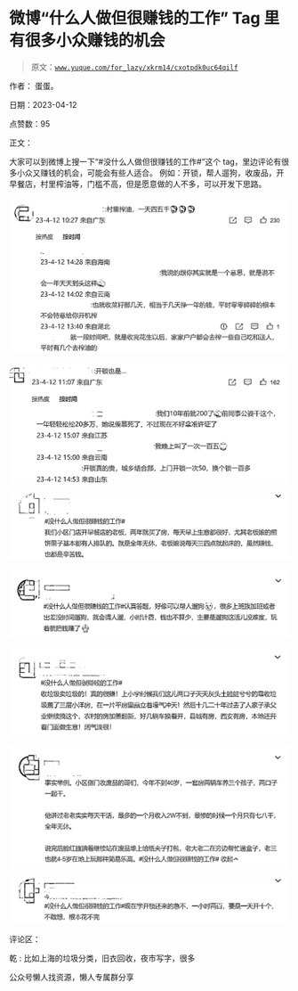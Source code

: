 # 微博“什么人做但很赚钱的工作” Tag 里有很多小众赚钱的机会

> 原文：[`www.yuque.com/for_lazy/xkrm14/cxotpdk0uc64qilf`](https://www.yuque.com/for_lazy/xkrm14/cxotpdk0uc64qilf)



作者： 蛋蛋。



日期：2023-04-12



点赞数：95



正文：



大家可以到微博上搜一下“#没什么人做但很赚钱的工作#”这个 tag，里边评论有很多小众又赚钱的机会，可能会有些人适合。 例如：开锁，帮人遛狗，收废品，开早餐店，村里榨油等，门槛不高，但是愿意做的人不多，可以开发下思路。



![](img/74895690021cb753b5a3979bc80e3574.png)



![](img/bbd890929f0f98fb63cb4c197f73e395.png)



![](img/e1eae1ee339e91f7a39793e719bdbc51.png)



![](img/a21694ad91b88a8ada172388d2431d73.png)



![](img/1856091141dc55bca785cd71921b5812.png)



![](img/d0f75c443311af0925884df486c668e3.png)



![](img/8c9fd8280de824444330f30eb042dadb.png)



评论区：



乾 : 比如上海的垃圾分类，旧衣回收，夜市写字，很多



公众号懒人找资源，懒人专属群分享

